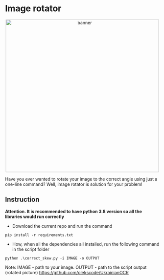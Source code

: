 # Image rotator

<p align="center">
    <img width="500" src="https://github.com/TimofiyJ/ML_Rotator/assets/44300490/7f8e2793-0762-4fff-a621-90715f13a9eb" alt="banner">
</p>

Have you ever wanted to rotate your image to the correct angle using just a one-line command? Well, image rotator is solution for your problem!

## Instruction

**Attention. It is recommended to have python 3.8 version so all the libraries would run correctly**

* Download the current repo and run the command

```
pip install -r requirements.txt
```
* How, when all the dependencies all installed, run the following command in the script folder

```
python .\correct_skew.py -i IMAGE -o OUTPUT
```
Note: IMAGE - path to your image. OUTPUT - path to the script output (rotated picture)
https://github.com/olekscode/UkrainianOCR
